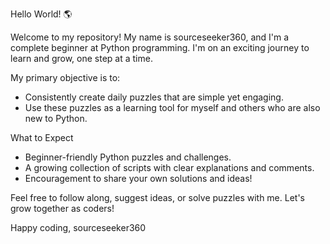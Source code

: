 Hello World! 🌎

Welcome to my repository! My name is sourceseeker360, and I'm a 
complete beginner at Python programming. I'm on an exciting journey
to learn and grow, one step at a time.

My primary objective is to:

* Consistently create daily puzzles that are simple yet engaging.
* Use these puzzles as a learning tool for myself and others who are
  also new to Python.

What to Expect

* Beginner-friendly Python puzzles and challenges.
* A growing collection of scripts with clear explanations and comments.
* Encouragement to share your own solutions and ideas!

Feel free to follow along, suggest ideas, or solve puzzles with me. Let's grow together as coders!

Happy coding,
sourceseeker360
